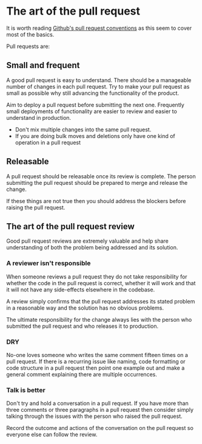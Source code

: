 # The art of the pull request

It is worth reading [Github's pull request conventions](https://github.com/blog/1943-how-to-write-the-perfect-pull-request) as this seem to cover most of the basics.

Pull requests are:

## Small and frequent

A good pull request is easy to understand. There should be a manageable number of changes in each pull request. Try to make your pull request as small as possible why still advancing the functionality of the product.

Aim to deploy a pull request before submitting the next one. Frequently small deployments of functionality are easier to review and easier to understand in production.

* Don't mix multiple changes into the same pull request.
* If you are doing bulk moves and deletions only have one kind of operation in a pull request

## Releasable

A pull request should be releasable once its review is complete. The person submitting the pull request should be prepared to merge and release the change.

If these things are not true then you should address the blockers before raising the pull request.


## The art of the pull request review

Good pull request reviews are extremely valuable and help share understanding of both the problem being addressed and its solution.

### A reviewer isn't responsible

When someone reviews a pull request they do not take responsibility for whether the code in the pull request is correct, whether it will work and that it will not have any side-effects elsewhere in the codebase.

A review simply confirms that the pull request addresses its stated problem in a reasonable way and the solution has no obvious problems.

The ultimate responsibility for the change always lies with the person who submitted the pull request and who releases it to production.

### DRY

No-one loves someone who writes the same comment fifteen times on a pull request. If there is a recurring issue like naming, code formatting or code structure in a pull request then point one example out and make a general comment explaining there are multiple occurrences.

### Talk is better

Don't try and hold a conversation in a pull request. If you have more than three comments or three paragraphs in a pull request then consider simply talking through the issues with the person who raised the pull request.

Record the outcome and actions of the conversation on the pull request so everyone else can follow the review.
